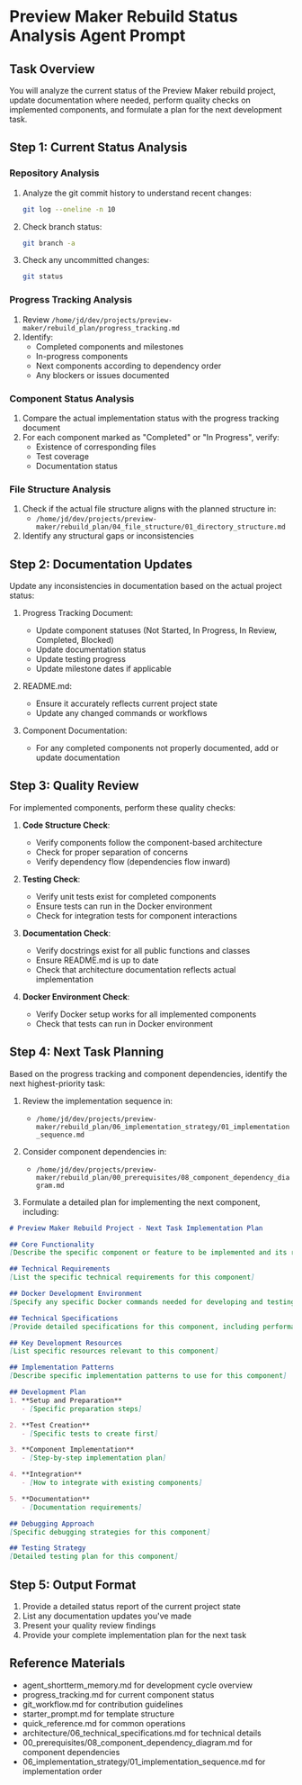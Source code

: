 # Preview Maker Rebuild Status Analysis Agent Prompt

## Task Overview
You will analyze the current status of the Preview Maker rebuild project, update documentation where needed, perform quality checks on implemented components, and formulate a plan for the next development task.

## Step 1: Current Status Analysis

### Repository Analysis
1. Analyze the git commit history to understand recent changes:
   ```bash
   git log --oneline -n 10
   ```
2. Check branch status:
   ```bash
   git branch -a
   ```
3. Check any uncommitted changes:
   ```bash
   git status
   ```

### Progress Tracking Analysis
1. Review `/home/jd/dev/projects/preview-maker/rebuild_plan/progress_tracking.md`
2. Identify:
   - Completed components and milestones
   - In-progress components
   - Next components according to dependency order
   - Any blockers or issues documented

### Component Status Analysis
1. Compare the actual implementation status with the progress tracking document
2. For each component marked as "Completed" or "In Progress", verify:
   - Existence of corresponding files
   - Test coverage
   - Documentation status

### File Structure Analysis
1. Check if the actual file structure aligns with the planned structure in:
   - `/home/jd/dev/projects/preview-maker/rebuild_plan/04_file_structure/01_directory_structure.md`
2. Identify any structural gaps or inconsistencies

## Step 2: Documentation Updates

Update any inconsistencies in documentation based on the actual project status:

1. Progress Tracking Document:
   - Update component statuses (Not Started, In Progress, In Review, Completed, Blocked)
   - Update documentation status
   - Update testing progress
   - Update milestone dates if applicable

2. README.md:
   - Ensure it accurately reflects current project state
   - Update any changed commands or workflows

3. Component Documentation:
   - For any completed components not properly documented, add or update documentation

## Step 3: Quality Review

For implemented components, perform these quality checks:

1. **Code Structure Check**:
   - Verify components follow the component-based architecture
   - Check for proper separation of concerns
   - Verify dependency flow (dependencies flow inward)

2. **Testing Check**:
   - Verify unit tests exist for completed components
   - Ensure tests can run in the Docker environment
   - Check for integration tests for component interactions

3. **Documentation Check**:
   - Verify docstrings exist for all public functions and classes
   - Ensure README.md is up to date
   - Check that architecture documentation reflects actual implementation

4. **Docker Environment Check**:
   - Verify Docker setup works for all implemented components
   - Check that tests can run in Docker environment

## Step 4: Next Task Planning

Based on the progress tracking and component dependencies, identify the next highest-priority task:

1. Review the implementation sequence in:
   - `/home/jd/dev/projects/preview-maker/rebuild_plan/06_implementation_strategy/01_implementation_sequence.md`

2. Consider component dependencies in:
   - `/home/jd/dev/projects/preview-maker/rebuild_plan/00_prerequisites/08_component_dependency_diagram.md`

3. Formulate a detailed plan for implementing the next component, including:

```markdown
# Preview Maker Rebuild Project - Next Task Implementation Plan

## Core Functionality
[Describe the specific component or feature to be implemented and its relation to the overall functionality]

## Technical Requirements
[List the specific technical requirements for this component]

## Docker Development Environment
[Specify any specific Docker commands needed for developing and testing this component]

## Technical Specifications
[Provide detailed specifications for this component, including performance targets, error handling, etc.]

## Key Development Resources
[List specific resources relevant to this component]

## Implementation Patterns
[Describe specific implementation patterns to use for this component]

## Development Plan
1. **Setup and Preparation**
   - [Specific preparation steps]

2. **Test Creation**
   - [Specific tests to create first]

3. **Component Implementation**
   - [Step-by-step implementation plan]

4. **Integration**
   - [How to integrate with existing components]

5. **Documentation**
   - [Documentation requirements]

## Debugging Approach
[Specific debugging strategies for this component]

## Testing Strategy
[Detailed testing plan for this component]
```

## Step 5: Output Format

1. Provide a detailed status report of the current project state
2. List any documentation updates you've made
3. Present your quality review findings
4. Provide your complete implementation plan for the next task

## Reference Materials
- agent_shortterm_memory.md for development cycle overview
- progress_tracking.md for current component status
- git_workflow.md for contribution guidelines
- starter_prompt.md for template structure
- quick_reference.md for common operations
- architecture/06_technical_specifications.md for technical details
- 00_prerequisites/08_component_dependency_diagram.md for component dependencies
- 06_implementation_strategy/01_implementation_sequence.md for implementation order